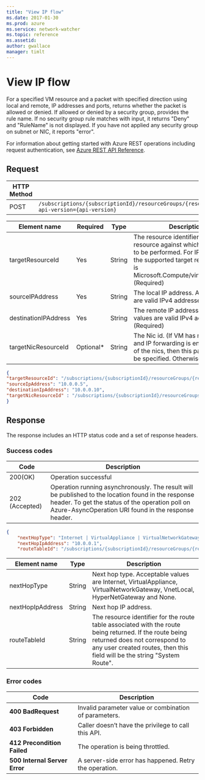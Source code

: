 ```yaml
---
title: "View IP flow"
ms.date: 2017-01-30
ms.prod: azure
ms.service: network-watcher
ms.topic: reference
ms.assetid: 
author: gwallace
manager: timlt
---
```


# View IP flow

For a specified VM resource and a packet with specified direction using local and remote, IP addresses and ports, returns whether the packet is allowed or denied. If allowed or denied by a security group, provides the rule name. If no security group rule matches with input, it returns "Deny" and "RuleName" is not displayed. If you have not applied any security group on subnet or NIC, it reports "error".

For information about getting started with Azure REST operations including request authentication, see [Azure REST API Reference](../../../index.md).

## Request

| HTTP Method | URI|  
| ----------- |----|  
| POST | `/subscriptions/{subscriptionId}/resourceGroups/{resourceGroupName}/providers/Microsoft.Network/networkWatchers/{networkWatcherName}/ipFlowVerify?api-version={api-version}` |

| Element name | Required | Type | Description |
| --- | --- | --- | --- |
| targetResourceId | Yes | String | The resource identifier of the target resource against which the action is to be performed. For IP Flow Verify the supported target resource type is Microsoft.Compute/virtualMachines/ (Required) |
| sourceIPAddress | Yes | String | The local IP address. Allowed values are valid IPv4 addresses. (Required) |
| destinationIPAddress | Yes | String | The remote IP address. Allowed values are valid IPv4 addresses. (Required) |
| targetNicResourceId | Optional* | String | The Nic id. (If VM has multiple nics and IP forwarding is enabled on any of the nics, then this parameter must be specified. Otherwise optional.) |

```json
{ 
"targetResourceId": "/subscriptions/{subscriptionId}/resourceGroups/{resourceGroupName}/providers/Microsoft.compute/virtualMachine/{vmName}", 
"sourceIpAddress": "10.0.0.5", 
"destinationIpAddress": "10.0.0.10", 
"targetNicResourceId" : "/subscriptions/{subscriptionId}/resourceGroups/{resourceGroupName}/providers/Microsoft.Network/networkInterfaces/{vmNICName}"  
}
```

## Response  

The response includes an HTTP status code and a set of response headers.

### Success codes

| Code | Description |
| ---- | ----------- |
|200(OK) | Operation successful|
|202 (Accepted) | Operation running asynchronously. The result will be published to the location found in the response header. To get the status of the operation poll on Azure-AsyncOperation URI found in the response header.|

```json
{ 
    "nextHopType": "Internet | VirtualAppliance | VirtualNetworkGateway | VnetLocal | HyperNetGateway | None", 
    "nextHopIpAddress": "10.0.0.1", 
    "routeTableId": "/subscriptions/{subscriptionId}/resourceGroups/{resourceGroupName}/providers/Microsoft.Network/routeTables/{routeTableName}" }
```

|Element name |Type |Description|
|---|---|---|
|nextHopType| String| Next hop type. Acceptable values are Internet, VirtualAppliance, VirtualNetworkGateway, VnetLocal, HyperNetGateway and None.|
|nextHopIpAddress |String| Next hop IP address.|
|routeTableId| String| The resource identifier for the route table associated with the route being returned. If the route being returned does not correspond to any user created routes, then this field will be the string "System Route".|

### Error codes

| Code | Description |
| ---- | ----------- |
| **400 BadRequest** | Invalid parameter value or combination of parameters. | 
| **403 Forbidden** | Caller doesn’t have the privilege to call this API. |
| **412 Precondition Failed** | The operation is being throttled. |
| **500 Internal Server Error** |  A server-side error has happened. Retry the operation. |     



 